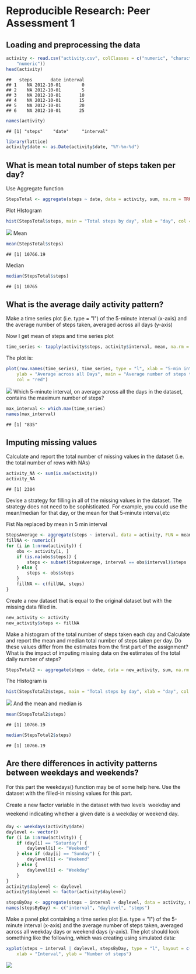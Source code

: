 # Reproducible Research: Peer Assessment 1


## Loading and preprocessing the data

```r
activity <- read.csv("activity.csv", colClasses = c("numeric", "character", 
    "numeric"))
head(activity)
```

```
##   steps       date interval
## 1    NA 2012-10-01        0
## 2    NA 2012-10-01        5
## 3    NA 2012-10-01       10
## 4    NA 2012-10-01       15
## 5    NA 2012-10-01       20
## 6    NA 2012-10-01       25
```

```r
names(activity)
```

```
## [1] "steps"    "date"     "interval"
```

```r
library(lattice)
activity$date <- as.Date(activity$date, "%Y-%m-%d")
```
## What is mean total number of steps taken per day?
Use Aggregate function

```r
StepsTotal <- aggregate(steps ~ date, data = activity, sum, na.rm = TRUE)
```
Plot HIstogram

```r
hist(StepsTotal$steps, main = "Total steps by day", xlab = "day", col = "red")
```

![](PA1_template_files/figure-html/unnamed-chunk-4-1.png) 
Mean

```r
mean(StepsTotal$steps)
```

```
## [1] 10766.19
```
Median

```r
median(StepsTotal$steps)
```

```
## [1] 10765
```

## What is the average daily activity pattern?

Make a time series plot (i.e. type = "l") of the 5-minute interval (x-axis) and the average number of steps taken, averaged across all days (y-axis)

Now I get mean of steps and time series plot


```r
time_series <- tapply(activity$steps, activity$interval, mean, na.rm = TRUE)
```
The plot is:


```r
plot(row.names(time_series), time_series, type = "l", xlab = "5-min interval", 
    ylab = "Average across all Days", main = "Average number of steps taken", 
    col = "red")
```

![](PA1_template_files/figure-html/unnamed-chunk-8-1.png) 
Which 5-minute interval, on average across all the days in the dataset, contains the maximum number of steps?


```r
max_interval <- which.max(time_series)
names(max_interval)
```

```
## [1] "835"
```

## Imputing missing values
Calculate and report the total number of missing values in the dataset (i.e. the total number of rows with NAs)

```r
activity_NA <- sum(is.na(activity))
activity_NA
```

```
## [1] 2304
```

Devise a strategy for filling in all of the missing values in the dataset. The strategy does not need to be sophisticated. For example, you could use the mean/median for that day, or the mean for that 5-minute interval,etc

Fist Na replaced by mean in 5 min interval

```r
StepsAverage <- aggregate(steps ~ interval, data = activity, FUN = mean)
fillNA <- numeric()
for (i in 1:nrow(activity)) {
    obs <- activity[i, ]
    if (is.na(obs$steps)) {
        steps <- subset(StepsAverage, interval == obs$interval)$steps
    } else {
        steps <- obs$steps
    }
    fillNA <- c(fillNA, steps)
}
```
Create a new dataset that is equal to the original dataset but with the missing data filled in.

```r
new_activity <- activity
new_activity$steps <- fillNA
```
Make a histogram of the total number of steps taken each day and Calculate and report the mean and median total number of steps taken per day. Do these values differ from the estimates from the first part of the assignment? What is the impact of imputing missing data on the estimates of the total daily number of steps?

```r
StepsTotal2 <- aggregate(steps ~ date, data = new_activity, sum, na.rm = TRUE)
```
The Histogram is

```r
hist(StepsTotal2$steps, main = "Total steps by day", xlab = "day", col = "red")
```

![](PA1_template_files/figure-html/unnamed-chunk-14-1.png) 
And the mean and median is

```r
mean(StepsTotal2$steps)
```

```
## [1] 10766.19
```

```r
median(StepsTotal2$steps)
```

```
## [1] 10766.19
```

## Are there differences in activity patterns between weekdays and weekends?
For this part the weekdays() function may be of some help here. Use the dataset with the filled-in missing values for this part.

Create a new factor variable in the dataset with two levels  weekday and weekend indicating whether a given date is a weekday or weekend day.

```r
day <- weekdays(activity$date)
daylevel <- vector()
for (i in 1:nrow(activity)) {
    if (day[i] == "Saturday") {
        daylevel[i] <- "Weekend"
    } else if (day[i] == "Sunday") {
        daylevel[i] <- "Weekend"
    } else {
        daylevel[i] <- "Weekday"
    }
}
activity$daylevel <- daylevel
activity$daylevel <- factor(activity$daylevel)

stepsByDay <- aggregate(steps ~ interval + daylevel, data = activity, mean)
names(stepsByDay) <- c("interval", "daylevel", "steps")
```
Make a panel plot containing a time series plot (i.e. type = "l") of the 5-minute interval (x-axis) and the average number of steps taken, averaged across all weekday days or weekend days (y-axis). The plot should look something like the following, which was creating using simulated data:

```r
xyplot(steps ~ interval | daylevel, stepsByDay, type = "l", layout = c(1, 2), 
    xlab = "Interval", ylab = "Number of steps")
```

![](PA1_template_files/figure-html/unnamed-chunk-17-1.png) 
